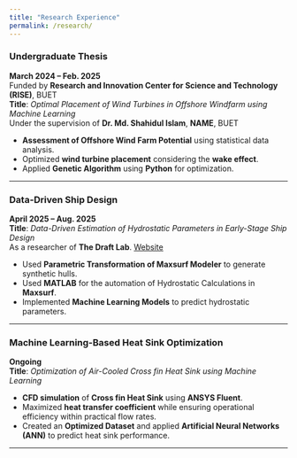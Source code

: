```yaml
---
title: "Research Experience"
permalink: /research/
---
```


### **Undergraduate Thesis**  
**March 2024 – Feb. 2025**  
Funded by **Research and Innovation Center for Science and Technology (RISE)**, BUET  
**Title**: *Optimal Placement of Wind Turbines in Offshore Windfarm using Machine Learning*  
Under the supervision of **Dr. Md. Shahidul Islam**, **NAME**, BUET

- **Assessment of Offshore Wind Farm Potential** using statistical data analysis.  
- Optimized **wind turbine placement** considering the **wake effect**.  
- Applied **Genetic Algorithm** using **Python** for optimization.  

---

### **Data-Driven Ship Design**  
**April 2025 – Aug. 2025**  
**Title**: *Data-Driven Estimation of Hydrostatic Parameters in Early-Stage Ship Design*  
As a researcher of **The Draft Lab**. [Website](https://thedraftlab.github.io/)

- Used **Parametric Transformation of Maxsurf Modeler** to generate synthetic hulls.  
- Used **MATLAB** for the automation of Hydrostatic Calculations in **Maxsurf**.  
- Implemented **Machine Learning Models** to predict hydrostatic parameters.

---

### **Machine Learning-Based Heat Sink Optimization**  
**Ongoing**  
**Title**: *Optimization of Air-Cooled Cross fin Heat Sink using Machine Learning*  

- **CFD simulation** of **Cross fin Heat Sink** using **ANSYS Fluent**.  
- Maximized **heat transfer coefficient** while ensuring operational efficiency within practical flow rates.  
- Created an **Optimized Dataset** and applied **Artificial Neural Networks (ANN)** to predict heat sink performance.

---
